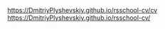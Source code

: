 https://DmitriyPlyshevskiy.github.io/rsschool-cv/cv
https://DmitriyPlyshevskiy.github.io/rsschool-cv/
